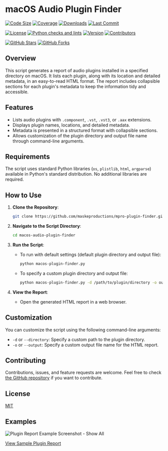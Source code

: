 # macOS Audio Plugin Finder

[![Code Size](https://img.shields.io/github/languages/code-size/maskeproductions/macos-plugin-finder)](https://github.com/maskeproductions/macos-plugin-finder)
[![Coverage](https://img.shields.io/badge/coverage-90%25-brightgreen)](https://github.com/maskeproductions/macos-plugin-finder)
[![Downloads](https://img.shields.io/github/downloads/maskeproductions/macos-plugin-finder/total.svg)](https://github.com/maskeproductions/macos-plugin-finder/releases)
[![Last Commit](https://img.shields.io/github/last-commit/maskeproductions/macos-plugin-finder)](https://github.com/maskeproductions/macos-plugin-finder)

[![License](https://img.shields.io/badge/license-MIT-blue.svg)](LICENSE)
[![Python checks and lints](https://github.com/maskeproductions/macos-plugin-finder/actions/workflows/python-app.yml/badge.svg)](https://github.com/maskeproductions/macos-plugin-finder/actions/workflows/python-app.yml)
[![Version](https://img.shields.io/badge/version-1.0.0-brightgreen)](https://github.com/maskeproductions/macos-plugin-finder/releases)
[![Contributors](https://img.shields.io/github/contributors/maskeproductions/macos-plugin-finder)](https://github.com/maskeproductions/macos-plugin-finder/graphs/contributors)

[![GitHub Stars](https://img.shields.io/github/stars/maskeproductions/macos-plugin-finder.svg?style=social&label=Stars)](https://github.com/maskeproductions/macos-plugin-finder)
[![GitHub Forks](https://img.shields.io/github/forks/maskeproductions/macos-plugin-finder.svg?style=social&label=Forks)](https://github.com/maskeproductions/macos-plugin-finder)

## Overview

This script generates a report of audio plugins installed
in a specified directory on macOS. It lists each plugin, along
with its location and detailed metadata, in an easy-to-read HTML
format. The report includes collapsible sections for each plugin's
metadata to keep the information tidy and accessible.

## Features

- Lists audio plugins with `.component`, `.vst`, `.vst3`, or `.aax` extensions.
- Displays plugin names, locations, and detailed metadata.
- Metadata is presented in a structured format with collapsible sections.
- Allows customization of the plugin directory and output
 file name through command-line arguments.

## Requirements

The script uses standard Python libraries (`os`, `plistlib`, `html`,
`argparse`) available in Python's standard distribution. No additional
libraries are required.

## How to Use

1. **Clone the Repository**:

   ```bash
   git clone https://github.com/maskeproductions/mpro-plugin-finder.git
   ```

2. **Navigate to the Script Directory**:

   ```bash
   cd macos-audio-plugin-finder
   ```

3. **Run the Script**:

   - To run with default settings (default plugin directory and output file):

     ```bash
     python macos-plugin-finder.py
     ```

   - To specify a custom plugin directory and output file:

     ```bash
     python macos-plugin-finder.py -d /path/to/plugin/directory -o output_file_name.html
     ```

4. **View the Report**:

   - Open the generated HTML report in a web browser.

## Customization

You can customize the script using the following command-line arguments:

- `-d` or `--directory`: Specify a custom path to the plugin directory.
- `-o` or `--output`: Specify a custom output file name for the HTML report.

## Contributing

Contributions, issues, and feature requests are welcome. Feel free to check
[the GitHub repository](https://github.com/maskeproductions/mpro-plugin-finder/issues)
if you want to contribute.

## License

[MIT](https://choosealicense.com/licenses/mit/)

## Examples

![Plugin Report Example Screenshot - Show All](https://github.com/maskeproductions/macos-plugin-finder/blob/main/screenshot01.png)

[View Sample Plugin Report](sample_report.html)
